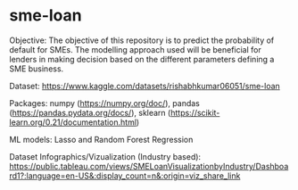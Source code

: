 # sme-loan

Objective: The objective of this repository is to predict the probability of default for SMEs. The modelling approach used will be beneficial for lenders in making decision based on the different parameters defining a SME business.

Dataset: https://www.kaggle.com/datasets/rishabhkumar06051/sme-loan

Packages: numpy (https://numpy.org/doc/), pandas (https://pandas.pydata.org/docs/), sklearn (https://scikit-learn.org/0.21/documentation.html)

ML models: Lasso and Random Forest Regression

Dataset Infographics/Vizualization (Industry based): https://public.tableau.com/views/SMELoanVisualizationbyIndustry/Dashboard1?:language=en-US&:display_count=n&:origin=viz_share_link
